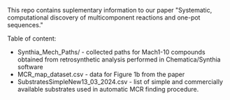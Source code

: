 This repo contains suplementary information to our paper "Systematic, computational discovery of multicomponent reactions and one-pot sequences."

Table of content:
- Synthia_Mech_Paths/ - collected paths for Mach1-10 compounds obtained from retrosynthetic analysis performed in Chematica/Synthia software
- MCR_map_dataset.csv - data for Figure 1b from the paper
- SubstratesSimpleNew13_03_2024.csv - list of simple and commercially available substrates used in automatic MCR finding procedure.
